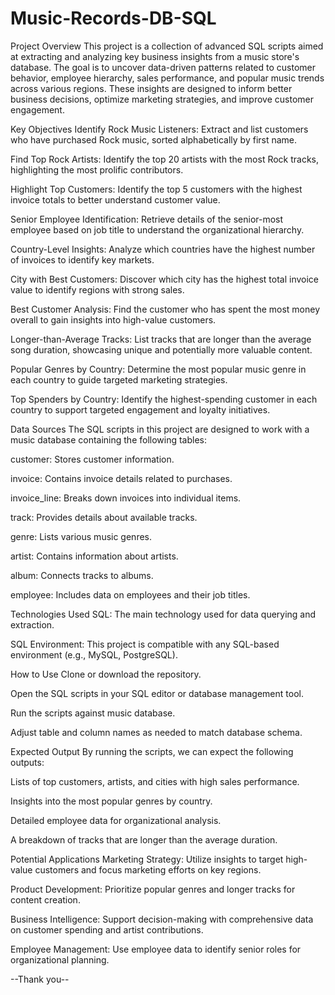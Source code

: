 # Music-Records-DB-SQL

Project Overview
This project is a collection of advanced SQL scripts aimed at extracting and analyzing key business insights from a music store's database. The goal is to uncover data-driven patterns related to customer behavior, employee hierarchy, sales performance, and popular music trends across various regions. These insights are designed to inform better business decisions, optimize marketing strategies, and improve customer engagement.

Key Objectives
Identify Rock Music Listeners: Extract and list customers who have purchased Rock music, sorted alphabetically by first name.

Find Top Rock Artists: Identify the top 20 artists with the most Rock tracks, highlighting the most prolific contributors.

Highlight Top Customers: Identify the top 5 customers with the highest invoice totals to better understand customer value.

Senior Employee Identification: Retrieve details of the senior-most employee based on job title to understand the organizational hierarchy.

Country-Level Insights: Analyze which countries have the highest number of invoices to identify key markets.

City with Best Customers: Discover which city has the highest total invoice value to identify regions with strong sales.

Best Customer Analysis: Find the customer who has spent the most money overall to gain insights into high-value customers.

Longer-than-Average Tracks: List tracks that are longer than the average song duration, showcasing unique and potentially more valuable content.

Popular Genres by Country: Determine the most popular music genre in each country to guide targeted marketing strategies.

Top Spenders by Country: Identify the highest-spending customer in each country to support targeted engagement and loyalty initiatives.

Data Sources
The SQL scripts in this project are designed to work with a music database containing the following tables:

customer: Stores customer information.

invoice: Contains invoice details related to purchases.

invoice_line: Breaks down invoices into individual items.

track: Provides details about available tracks.

genre: Lists various music genres.

artist: Contains information about artists.

album: Connects tracks to albums.

employee: Includes data on employees and their job titles.

Technologies Used
SQL: The main technology used for data querying and extraction.

SQL Environment: This project is compatible with any SQL-based environment (e.g., MySQL, PostgreSQL).

How to Use
Clone or download the repository.

Open the SQL scripts in your SQL editor or database management tool.

Run the scripts against music database.

Adjust table and column names as needed to match database schema.

Expected Output
By running the scripts, we can expect the following outputs:

Lists of top customers, artists, and cities with high sales performance.

Insights into the most popular genres by country.

Detailed employee data for organizational analysis.

A breakdown of tracks that are longer than the average duration.

Potential Applications
Marketing Strategy: Utilize insights to target high-value customers and focus marketing efforts on key regions.

Product Development: Prioritize popular genres and longer tracks for content creation.

Business Intelligence: Support decision-making with comprehensive data on customer spending and artist contributions.

Employee Management: Use employee data to identify senior roles for organizational planning.

--Thank you--
